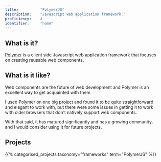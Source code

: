 ```yaml
---
title: 			"PolymerJS"
description: 	"Javascript web application framework."
proficiency:	4
identifier:		"home"
---
```


## What is it?
[Polymer](https://www.polymer-project.org/) is a client side Javascript web application framework that focuses on creating reusable web components.

## What is it like?
Web components are the future of web development and Polymer is an excellent way to get acquainted with them.

I used Polymer on one big project and found it to be quite straightforward and elegant to work with, but there were some issues in getting it to work with older browsers that don't natively support web components.

With that said, it has matured significantly and has a growing community, and I would consider using it for future projects.

## Projects
{{% categorised_projects taxonomy="frameworks" term="PolymerJS" %}}